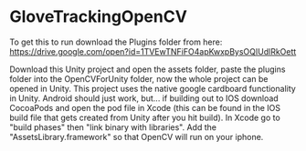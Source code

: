 # GloveTrackingOpenCV

To get this to run download the Plugins folder from here: https://drive.google.com/open?id=1TVEwTNFiFO4apKwxpBysOQIUdlRkOett

Download this Unity project and open the assets folder, paste the plugins folder into the OpenCVForUnity folder,
now the whole project can be opened in Unity. 
This project uses the native google cardboard functionality in Unity. Android should just work, 
but...
if building out to IOS download CocoaPods and open the pod file in Xcode (this can be found in the IOS build file that gets created from Unity after you hit build). In Xcode go to "build phases" then "link binary with libraries".
Add the "AssetsLibrary.framework" so that OpenCV will run on your iphone. 

